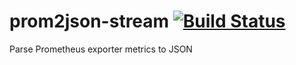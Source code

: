 # prom2json-stream  [![Build Status][travis-badge]][travis-url]

Parse Prometheus exporter metrics to JSON

[travis-badge]:https://travis-ci.org/anasceym/prom2json-stream.svg?branch=master
[travis-url]:https://travis-ci.org/anasceym/prom2json-stream
